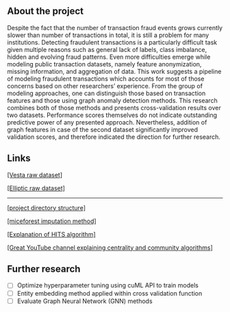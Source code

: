 ## About the project
Despite the fact that the number of transaction fraud events grows currently slower
than number of transactions in total, it is still a problem for many institutions. 
Detecting fraudulent transactions is a particularly difficult task given multiple reasons
such as general lack of labels, class imbalance, hidden and evolving fraud patterns.
Even more difficulties emerge while modeling public transaction datasets, namely
feature anonymization, missing information, and aggregation of data. This work
suggests a pipeline of modeling fraudulent transactions which accounts for most of
those concerns based on other researchers’ experience. From the group of modeling
approaches, one can distinguish those based on transaction features and those using
graph anomaly detection methods. This research combines both of those methods and 
presents cross-validation results over two datasets. Performance scores themselves do not indicate 
outstanding predictive power of any presented approach. Nevertheless, addition of graph features in case of the 
second dataset significantly improved validation scores, and therefore indicated the direction for further research.

## Links

[[Vesta raw dataset]](https://www.kaggle.com/competitions/ieee-fraud-detection)

[[Elliptic raw dataset]](https://www.kaggle.com/datasets/ellipticco/elliptic-data-set)

---

[[project directory structure]](https://drivendata.github.io/cookiecutter-data-science/)

[[miceforest imputation method]](https://morioh.com/p/e19cd87c66e3)

[[Explanation of HITS algorithm]](https://www.math.ucdavis.edu/~saito/courses/167.s17/Lecture24.pdf)

[[Great YouTube channel explaining centrality and community algorithms]](https://www.youtube.com/channel/UCHjLtIISxuvj2QDKTS_UYcg)

## Further research
- [ ] Optimize hyperparameter tuning using cuML API to train models
- [ ] Entity embedding method applied within cross validation function
- [ ] Evaluate Graph Neural Network (GNN) methods
